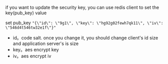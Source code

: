 
if you want to update the security key,
you can use redis client to set the key(pub_key) value

set pub_key ```"{\"id\": \"9g1\", \"key\": \"hg92g02fewh7qk11\", \"iv\": \"546d4t546tw32e1f\"}"```

- id。code salt. once you change it, you should change client's id size and application server's is size
- key。aes encrypt key
- iv。aes encrypt iv


